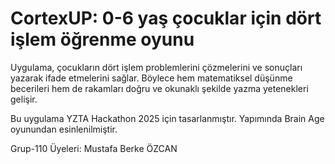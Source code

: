 # CortexUP: 0-6 yaş çocuklar için dört işlem öğrenme oyunu

Uygulama, çocukların dört işlem problemlerini çözmelerini ve sonuçları yazarak ifade etmelerini sağlar. Böylece hem matematiksel düşünme becerileri hem de rakamları doğru ve okunaklı şekilde yazma yetenekleri gelişir.

Bu uygulama YZTA Hackathon 2025 için tasarlanmıştır. Yapımında Brain Age oyunundan esinlenilmiştir.

Grup-110 Üyeleri: Mustafa Berke ÖZCAN
